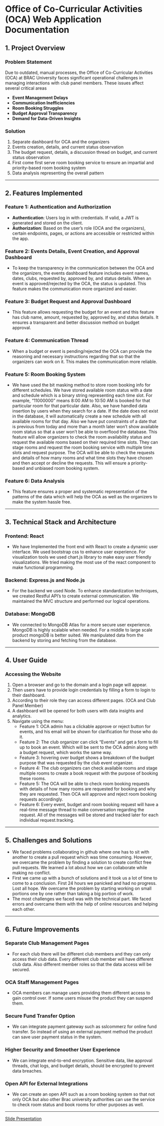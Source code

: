 # Office of Co-Curricular Activities (OCA) Web Application Documentation

## 1. Project Overview

### Problem Statement
Due to outdated, manual processes, the Office of Co-Curricular Activities (OCA) at BRAC University faces significant operational challenges in managing interactions with club panel members. These issues affect several critical areas
- **Event Management Delays**
- **Communication Inefficiencies**
- **Room Booking Struggles**
- **Budget Approval Transparency**
- **Demand for Data-Driven Insights**

### Solution
1. Separate dashboard for OCA and the organizers
2. Events creation, details, and current status observation
3. The budget request, details, a discussion thread on budget, and current status observation
4. First come first serve room booking service to ensure an impartial and priority-based room booking system
5. Data analysis representing the overall pattern 

---

## 2. Features Implemented

### Feature 1: Authentication and Authorization
- **Authentication**: Users log in with credentials. If valid, a JWT is generated and stored on the client.
- **Authorization**: Based on the user’s role (OCA and the organizers), certain endpoints, pages, or actions are accessible or restricted within the app.

### Feature 2: Events Details, Event Creation, and Approval Dashboard
- To keep the transparency in the communication between the OCA and the organizers, the events dashboard feature includes event names, dates, clubs, requested by, approved by, and status details. When an event is approved/rejected by the OCA, the status is updated. This feature makes the communication more organized and easier. 

### Feature 3: Budget Request and Approval Dashboard
- This feature allows requesting the budget for an event and this feature has club name, amount, requested by, approved by, and status details. It ensures a transparent and better discussion method on budget approval.

### Feature 4: Communication Thread
- When a budget or event is pending/rejected the OCA can provide the reasoning and necessary instructions regarding that so that the organizers can work on it. This makes the communication more reliable. 

### Feature 5: Room Booking System
- We have used the bit masking method to store room booking info for different schedules. We have stored available room status with a date and schedule which is a binary string representing each time slot. For example, “11000000” means 8:00 AM to 10:50 AM is booked for that particular room for that particular date. Also, we have handled data insertion by users when they search for a date. If the date does not exist in the database, it will automatically create a new schedule with all available rooms for that day. Also we have put constraints of a date that is previous from today and more than a month later won’t show available room status so that a user won’t be able to overflood the database. This feature will allow organizers to check the room availability status and request the available rooms based on their required time slots. They can stage rooms and request the room booking service with multiple time slots and request purpose. The OCA will be able to check the requests and details of how many rooms and what time slots they have chosen and then accept or decline the requests. This will ensure a priority-based and unbiased room booking system. 

### Feature 6: Data Analysis
- This feature ensures a proper and systematic representation of the patterns of the data which will help the OCA as well as the organizers to make the system hassle free. 

---

## 3. Technical Stack and Architecture

### Frontend: React
- We have Implemented the front end with React to create a dynamic user interface. We used bootstrap css to enhance user experience. For visualization tools we used chart.js library to make easy user friendly visualizations. We tried making the most use of the react component to make functional programming.

### Backend: Express.js and Node.js
- For the backend we used Node. To enhance standardization techniques, we created Restful API’s to create external communication. We maintained the MVC structure and performed our logical operations.

### Database: MongoDB
- We connected to MongoDB Atlas for a more secure user experience. MongoDB is highly scalable when needed. For a middle to large scale product mongoDB is better suited. We manipulated data from the backend by storing and fetching from the database.

---

## 4. User Guide

### Accessing the Website
1. Open a browser and go to the domain and a login page will appear.
2. Then users have to provide login credentials by filling a form to login to their dashboard.
3. According to their role they can access different pages. (OCA and Club Panel Member)
4. A dashboard will be opened for both users with data insights and analytics. 
5. Navigate using the menu:
   - Feature 1: OCA admin has a clickable approve or reject button for events, and his email will be shown for clarification for those who do it.
   - Feature 2: The club organizer can click “Events” and get a form to fill up to book an event. Which will be sent to the OCA admin along with a budget request, which works the same way.
   - Feature 3: hovering over budget shows a breakdown of the budget purpose that was requested by the club event organizer.
   - Feature 4: The club organizers can check available rooms and stage multiple rooms to create a book request with the purpose of booking these rooms.
   - Feature 5: The OCA will be able to check room booking requests with details of how many rooms are requested for booking and why they are requested. Then OCA will approve and reject room booking requests accordingly.
   - Feature 6: Every event, budget and room booking request will have a real-time message thread to make conversation regarding the request. All of the messages will be stored and tracked later for each individual request.tracking.

---

## 5. Challenges and Solutions
- We faced problems collaborating in github where one has to sit with another to create a pull request which was time consuming. However, we overcame the problem by finding a solution to create conflict free pull requests. We learned a lot about how we can collaborate while making no conflict.
- First we came up with a bunch of solutions and it took us a lot of time to come to a conclusion. First 24 hours we panicked and had no progress. Lost all hope. We overcame the problem by starting working on small portions one by one rather than taking a big portion of work.
- The most challenges we faced was with the technical part. We faced errors and overcame them with the help of online resources and helping each other. 

---

## 6. Future Improvements

### Separate Club Management Pages
- For each club there will be different club members and they can only access their club data. Every different club member will have different club data. Also different member roles so that the data access will be secured.

### OCA Staff Management Pages
- OCA members can manage users providing them different access to gain control over. If some users misuse the product they can suspend them.

### Secure Fund Transfer Option
- We can integrate payment gateway such as sslcommerz for online fund transfer. So instead of using an external payment method the product can save user payment status in the system.

### Higher Security and Smoother User Experience
- We can integrate end-to-end encryption. Sensitive data, like approval threads, chat logs, and budget details, should be encrypted to prevent data breaches.

### Open API for External Integrations
- We can create an open API such as a room booking system so that not only OCA but also other Brac university authorities can use the service to check room status and book rooms for other purposes as well.

---

[Slide Presentation](https://docs.google.com/presentation/d/1ZHZr1oCPmowUhcEevM_hCJeljkJ7NzVm9SFs7UoCRyA/edit?usp=sharing)


